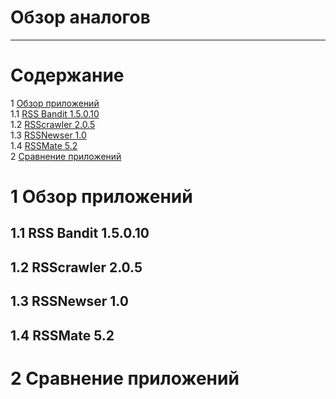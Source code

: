 # Обзор аналогов
---

# Содержание 
1 [Обзор приложений](#application_overview)  
1.1 [RSS Bandit 1.5.0.10](#bandit)  
1.2 [RSScrawler 2.0.5](#crawler)  
1.3 [RSSNewser 1.0](#newser)  
1.4 [RSSMate 5.2](#mate)  
2 [Сравнение приложений](#comparison_of_applications)

<a name="application_overview"/>

# 1 Обзор приложений

<a name="bandit"/>

## 1.1 RSS Bandit 1.5.0.10

<a name="crawler"/>

## 1.2 RSScrawler 2.0.5

<a name="newser"/>

## 1.3 RSSNewser 1.0

<a name="mate"/>

## 1.4 RSSMate 5.2

<a name="comparison_of_applications"/>

# 2 Сравнение приложений
